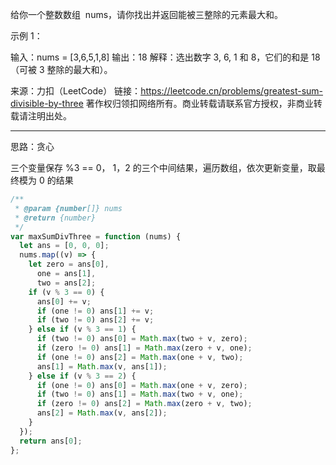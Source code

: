 给你一个整数数组  nums，请你找出并返回能被三整除的元素最大和。

示例 1：

输入：nums = [3,6,5,1,8]
输出：18
解释：选出数字 3, 6, 1 和 8，它们的和是 18（可被 3 整除的最大和）。

来源：力扣（LeetCode）
链接：https://leetcode.cn/problems/greatest-sum-divisible-by-three
著作权归领扣网络所有。商业转载请联系官方授权，非商业转载请注明出处。

---

思路：贪心

三个变量保存 %3 == 0， 1，2 的三个中间结果，遍历数组，依次更新变量，取最终模为 0 的结果

```javascript
/**
 * @param {number[]} nums
 * @return {number}
 */
var maxSumDivThree = function (nums) {
  let ans = [0, 0, 0];
  nums.map((v) => {
    let zero = ans[0],
      one = ans[1],
      two = ans[2];
    if (v % 3 == 0) {
      ans[0] += v;
      if (one != 0) ans[1] += v;
      if (two != 0) ans[2] += v;
    } else if (v % 3 == 1) {
      if (two != 0) ans[0] = Math.max(two + v, zero);
      if (zero != 0) ans[1] = Math.max(zero + v, one);
      if (one != 0) ans[2] = Math.max(one + v, two);
      ans[1] = Math.max(v, ans[1]);
    } else if (v % 3 == 2) {
      if (one != 0) ans[0] = Math.max(one + v, zero);
      if (two != 0) ans[1] = Math.max(two + v, one);
      if (zero != 0) ans[2] = Math.max(zero + v, two);
      ans[2] = Math.max(v, ans[2]);
    }
  });
  return ans[0];
};
```
